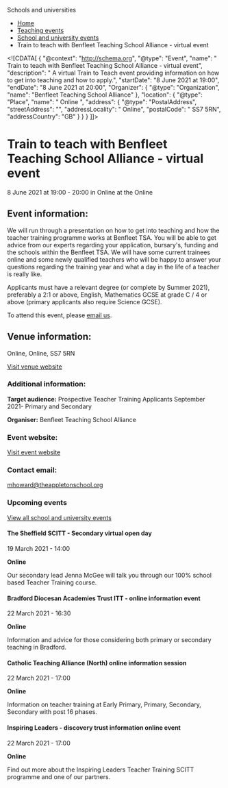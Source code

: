 Schools and universities

*   [Home](/)
*   [Teaching events](/teaching-events)
*   [School and university events](/teaching-events/training-provider-events)
*   Train to teach with Benfleet Teaching School Alliance - virtual event

<!\[CDATA\[ { "@context": "http://schema.org", "@type": "Event", "name": " Train to teach with Benfleet Teaching School Alliance - virtual event", "description": " A virtual Train to Teach event providing information on how to get into teaching and how to apply.", "startDate": "8 June 2021 at 19:00", "endDate": "8 June 2021 at 20:00", "Organizer": { "@type": "Organization", "name": "Benfleet Teaching School Alliance" }, "location": { "@type": "Place", "name": " Online ", "address": { "@type": "PostalAddress", "streetAddress": "", "addressLocality": " Online", "postalCode": " SS7 5RN", "addressCountry": "GB" } } } \]\]>

Train to teach with Benfleet Teaching School Alliance - virtual event
=====================================================================

8 June 2021 at 19:00 - 20:00 in Online at the Online

Event information:
------------------

We will run through a presentation on how to get into teaching and how the teacher training programme works at Benfleet TSA. You will be able to get advice from our experts regarding your application, bursary's, funding and the schools within the Benfleet TSA. We will have some current trainees online and some newly qualified teachers who will be happy to answer your questions regarding the training year and what a day in the life of a teacher is really like.

Applicants must have a relevant degree (or complete by Summer 2021), preferably a 2:1 or above, English, Mathematics GCSE at grade C / 4 or above (primary applicants also require Science GCSE).

To attend this event, please [email us](mailto:mhoward@theappletonschool.org).

Venue information:
------------------

Online, Online, SS7 5RN

[Visit venue website](http://www.benfleet-teaching-school.co.uk/ "Online")

### Additional information:

**Target audience:** Prospective Teacher Training Applicants September 2021- Primary and Secondary

**Organiser:** Benfleet Teaching School Alliance

### Event website:

[Visit event website](http://www.benfleet-teaching-school.co.uk/)

### Contact email:

[mhoward@theappletonschool.org](mailto:mhoward@theappletonschool.org)

### Upcoming events

[View all school and university events](/teaching-events/training-provider-events)

[](/teaching-events/training-provider-events/210319-the-sheffield-scitt-secondary-virtual-open-day)

#### The Sheffield SCITT - Secondary virtual open day

19 March 2021 - 14:00

**Online**

Our secondary lead Jenna McGee will talk you through our 100% school based Teacher Training course.

[](/teaching-events/training-provider-events/210322-bradford-diocesan-academies-trust-itt-online-information-event)

#### Bradford Diocesan Academies Trust ITT - online information event

22 March 2021 - 16:30

**Online**

Information and advice for those considering both primary or secondary teaching in Bradford.

[](/teaching-events/training-provider-events/210322-catholic-teaching-alliance-north-online-information-session)

#### Catholic Teaching Alliance (North) online information session

22 March 2021 - 17:00

**Online**

Information on teacher training at Early Primary, Primary, Secondary, Secondary with post 16 phases.

[](/teaching-events/training-provider-events/210322-inspiring-leaders-discovery-trust-information-online-event)

#### Inspiring Leaders - discovery trust information online event

22 March 2021 - 17:00

**Online**

Find out more about the Inspiring Leaders Teacher Training SCITT programme and one of our partners.